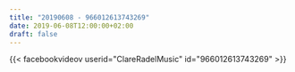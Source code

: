 ```yaml
---
title: "20190608 - 966012613743269"
date: 2019-06-08T12:00:00+02:00
draft: false
---
```


{{< facebookvideov userid="ClareRadelMusic" id="966012613743269" >}}